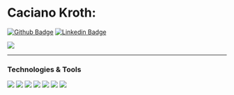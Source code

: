# Caciano Kroth:

[![Github Badge](https://img.shields.io/badge/-Github-000?style=flat-square&logo=Github&logoColor=white&link=https://github.com/cacianokroth)](https://github.com/cacianokroth) 
[![Linkedin Badge](https://img.shields.io/badge/-LinkedIn-blue?style=flat-square&logo=Linkedin&logoColor=white&link=https://www.linkedin.com/in/caciano-kroth-365917147/)](https://www.linkedin.com/in/caciano-kroth-365917147/)

<a href="https://github.com/cacianokroth">
  <img align="center" src="https://github-readme-stats.vercel.app/api?username=cacianokroth&show_icons=true&line_height=27&count_private=true&title_color=ffffff&text_color=c9cacc&icon_color=c20c18&bg_color=ffffff&hide=issues"/>
</a>


---
### Technologies & Tools

![](https://img.shields.io/badge/Code-Flutter-informational?style=flat&logo=flutter&logoColor=white&color=c20c18)
![](https://img.shields.io/badge/Code-Java-informational?style=flat&logo=java&logoColor=white&color=c20c18)
![](https://img.shields.io/badge/Code-JavaScript-informational?style=flat&logo=javascript&logoColor=white&color=c20c18)
![](https://img.shields.io/badge/Code-Angular-informational?style=flat&logo=angular&logoColor=white&color=c20c18) 
![](https://img.shields.io/badge/Cloud-AWS-informational?style=flat&logo=Amazon&logoColor=white&color=c20c18)
![](https://img.shields.io/badge/Cloud-Google-informational?style=flat&logo=Amazon&logoColor=white&color=c20c18)
![](https://img.shields.io/badge/CI/CD-Bitrise-informational?style=flat&logo=codemagic&logoColor=white&color=c20c18)


